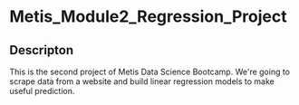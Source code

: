 # Metis_Module2_Regression_Project
## Descripton

This is the second project of Metis Data Science Bootcamp. We're going to scrape data from a website and build linear regression models to make useful prediction. 
